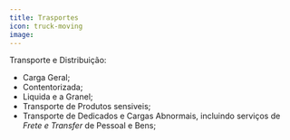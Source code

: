 ```yaml
---
title: Trasportes
icon: truck-moving
image:
---
```


Transporte e Distribuição:
- Carga Geral; 
- Contentorizada; 
- Liquida e a Granel; 
- Transporte de Produtos sensiveis; 
- Transporte de Dedicados e Cargas Abnormais, incluindo serviços de _Frete e Transfer_ de Pessoal e Bens;